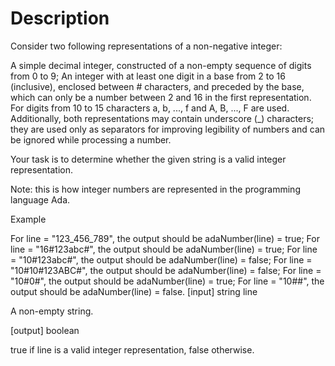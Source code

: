 # Description

Consider two following representations of a non-negative integer:

A simple decimal integer, constructed of a non-empty sequence of digits from 0 to 9; An integer with at least one digit in a base from 2 to 16 (inclusive), enclosed between # characters, and preceded by the base, which can only be a number between 2 and 16 in the first representation. For digits from 10 to 15 characters a, b, ..., f and A, B, ..., F are used. Additionally, both representations may contain underscore (_) characters; they are used only as separators for improving legibility of numbers and can be ignored while processing a number.

Your task is to determine whether the given string is a valid integer representation.

Note: this is how integer numbers are represented in the programming language Ada.

Example

For line = "123_456_789", the output should be adaNumber(line) = true; For line = "16#123abc#", the output should be adaNumber(line) = true; For line = "10#123abc#", the output should be adaNumber(line) = false; For line = "10#10#123ABC#", the output should be adaNumber(line) = false; For line = "10#0#", the output should be adaNumber(line) = true; For line = "10##", the output should be adaNumber(line) = false. [input] string line

A non-empty string.

[output] boolean

true if line is a valid integer representation, false otherwise.
